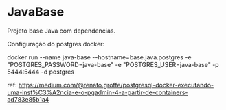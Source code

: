 # JavaBase
Projeto base Java com dependencias.

Configuração do postgres docker:

docker run --name java-base --hostname=base.java.postgres -e "POSTGRES_PASSWORD=java-base" -e "POSTGRES_USER=java-base" -p 5444:5444 -d postgres

ref: https://medium.com/@renato.groffe/postgresql-docker-executando-uma-inst%C3%A2ncia-e-o-pgadmin-4-a-partir-de-containers-ad783e85b1a4
